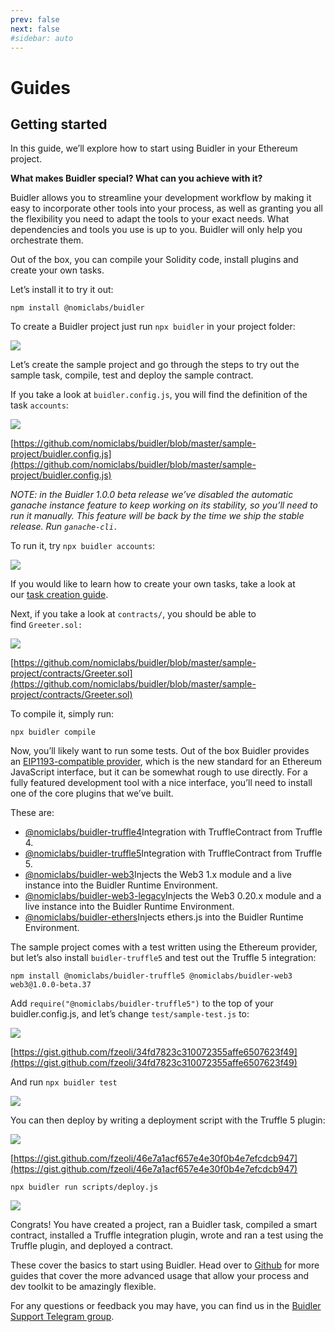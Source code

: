 ```yaml
---
prev: false
next: false
#sidebar: auto
---
```

# Guides

## Getting started
In this guide, we’ll explore how to start using Buidler in your Ethereum project.

**What makes Buidler special? What can you achieve with it?**

Buidler allows you to streamline your development workflow by making it easy to incorporate other tools into your process, as well as granting you all the flexibility you need to adapt the tools to your exact needs. What dependencies and tools you use is up to you. Buidler will only help you orchestrate them.

Out of the box, you can compile your Solidity code, install plugins and create your own tasks.

Let’s install it to try it out:

`npm install @nomiclabs/buidler`

To create a Buidler project just run `npx buidler` in your project folder:

![](https://cdn-images-1.medium.com/max/1600/1*Ri6bdhh0eIJTJT31dy6DhQ.png)

Let’s create the sample project and go through the steps to try out the sample task, compile, test and deploy the sample contract.

If you take a look at `buidler.config.js`, you will find the definition of the task `accounts`:

![](https://cdn-images-1.medium.com/max/1600/1*t5LonfybZqIM8pc6qxevlA.png)

[https://github.com/nomiclabs/buidler/blob/master/sample-project/buidler.config.js](https://github.com/nomiclabs/buidler/blob/master/sample-project/buidler.config.js)

*NOTE: in the Buidler 1.0.0 beta release we’ve disabled the automatic ganache instance feature to keep working on its stability, so you’ll need to run it manually. This feature will be back by the time we ship the stable release. Run `ganache-cli.`*

To run it, try `npx buidler accounts`:

![](https://cdn-images-1.medium.com/max/1600/1*2bJCtJV4kjvmWt85mY3wTg.png)

If you would like to learn how to create your own tasks, take a look at our [task creation guide](https://medium.com/nomic-labs-blog/how-to-create-a-buidler-task-55658aa89aff).

Next, if you take a look at `contracts/`, you should be able to find `Greeter.sol:`

![](https://cdn-images-1.medium.com/max/1600/1*GUedfMyZ50hN_Mj5gMcyHw.png)

[https://github.com/nomiclabs/buidler/blob/master/sample-project/contracts/Greeter.sol](https://github.com/nomiclabs/buidler/blob/master/sample-project/contracts/Greeter.sol)

To compile it, simply run:

`npx buidler compile`

Now, you’ll likely want to run some tests. Out of the box Buidler provides an [EIP1193-compatible provider](https://eips.ethereum.org/EIPS/eip-1193), which is the new standard for an Ethereum JavaScript interface, but it can be somewhat rough to use directly. For a fully featured development tool with a nice interface, you’ll need to install one of the core plugins that we’ve built.

These are:

- [@nomiclabs/buidler-truffle4](https://github.com/nomiclabs/buidler-truffle4)Integration with TruffleContract from Truffle 4.
- [@nomiclabs/buidler-truffle5](https://github.com/nomiclabs/buidler-truffle5)Integration with TruffleContract from Truffle 5.
- [@nomiclabs/buidler-web3](https://github.com/nomiclabs/buidler-web3)Injects the Web3 1.x module and a live instance into the Buidler Runtime Environment.
- [@nomiclabs/buidler-web3-legacy](https://github.com/nomiclabs/buidler-web3-legacy)Injects the Web3 0.20.x module and a live instance into the Buidler Runtime Environment.
- [@nomiclabs/buidler-ethers](https://github.com/nomiclabs/buidler-ethers)Injects ethers.js into the Buidler Runtime Environment.

The sample project comes with a test written using the Ethereum provider, but let’s also install `buidler-truffle5` and test out the Truffle 5 integration:

`npm install @nomiclabs/buidler-truffle5 @nomiclabs/buidler-web3 web3@1.0.0-beta.37`

Add `require("@nomiclabs/buidler-truffle5")` to the top of your buidler.config.js, and let’s change `test/sample-test.js` to:

![](https://cdn-images-1.medium.com/max/1600/1*c7UysbgJyp1qOJuf-aX8BA.png)

[https://gist.github.com/fzeoli/34fd7823c310072355affe6507623f49](https://gist.github.com/fzeoli/34fd7823c310072355affe6507623f49)

And run `npx buidler test`

![](https://cdn-images-1.medium.com/max/1600/1*jI5V8qIjm6_iz7mFxxsFPg.png)

You can then deploy by writing a deployment script with the Truffle 5 plugin:

![](https://cdn-images-1.medium.com/max/1600/1*0eTCnSdpRDF7jBDiYjN8gQ.png)

[https://gist.github.com/fzeoli/46e7a1acf657e4e30f0b4e7efcdcb947](https://gist.github.com/fzeoli/46e7a1acf657e4e30f0b4e7efcdcb947)

`npx buidler run scripts/deploy.js`

![](https://cdn-images-1.medium.com/max/1600/1*QQFgWhKhpnpLeU4FX18sSg.png)

Congrats! You have created a project, ran a Buidler task, compiled a smart contract, installed a Truffle integration plugin, wrote and ran a test using the Truffle plugin, and deployed a contract.

These cover the basics to start using Buidler. Head over to [Github](https://github.com/nomiclabs/buidler) for more guides that cover the more advanced usage that allow your process and dev toolkit to be amazingly flexible.

For any questions or feedback you may have, you can find us in the [Buidler Support Telegram group](http://t.me/BuidlerSupport).